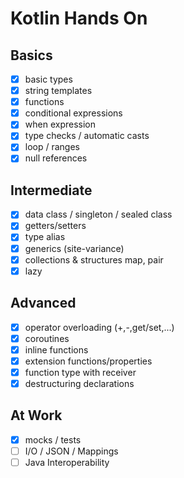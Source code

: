 # Kotlin Hands On

## Basics
- [x] basic types
- [x] string templates
- [x] functions
- [x] conditional expressions
- [x] when expression
- [x] type checks / automatic casts
- [X] loop / ranges
- [x] null references

## Intermediate
- [x] data class / singleton / sealed class
- [x] getters/setters
- [x] type alias
- [x] generics (site-variance)
- [x] collections & structures map, pair
- [x] lazy

## Advanced
- [x] operator overloading (+,-,get/set,...)
- [x] coroutines
- [x] inline functions
- [x] extension functions/properties
- [x] function type with receiver
- [x] destructuring declarations

## At Work
- [x] mocks / tests
- [ ] I/O / JSON / Mappings
- [ ] Java Interoperability
